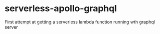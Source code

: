 # serverless-apollo-graphql
First attempt at getting a serverless lambda function running wth graphql server
